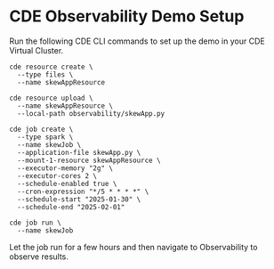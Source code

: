 # CDE Observability Demo Setup

Run the following CDE CLI commands to set up the demo in your CDE Virtual Cluster.

```
cde resource create \
  --type files \
  --name skewAppResource

cde resource upload \
  --name skewAppResource \
  --local-path observability/skewApp.py

cde job create \
  --type spark \
  --name skewJob \
  --application-file skewApp.py \
  --mount-1-resource skewAppResource \
  --executor-memory "2g" \
  --executor-cores 2 \
  --schedule-enabled true \
  --cron-expression "*/5 * * * *" \
  --schedule-start "2025-01-30" \
  --schedule-end "2025-02-01"

cde job run \
  --name skewJob
```

Let the job run for a few hours and then navigate to Observability to observe results. 
